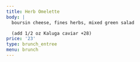 ```yaml
---
title: Herb Omelette
body: |
  boursin cheese, fines herbs, mixed green salad

  (add 1/2 oz Kaluga caviar +28)
price: '23'
type: brunch_entree
menu: brunch
---
```



